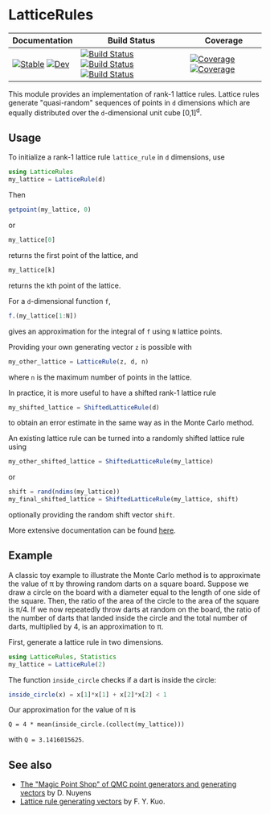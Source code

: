 # LatticeRules

| **Documentation** | **Build Status** | **Coverage** |
|-------------------|------------------|--------------|
| [![Stable](https://img.shields.io/badge/docs-stable-blue.svg)](https://PieterjanRobbe.github.io/LatticeRules.jl/stable) [![Dev](https://img.shields.io/badge/docs-dev-blue.svg)](https://PieterjanRobbe.github.io/LatticeRules.jl/dev) | [![Build Status](https://github.com/PieterjanRobbe/LatticeRules.jl/workflows/CI/badge.svg)](https://github.com/PieterjanRobbe/LatticeRules.jl/actions) [![Build Status](https://travis-ci.com/PieterjanRobbe/LatticeRules.jl.svg?branch=master)](https://travis-ci.com/PieterjanRobbe/LatticeRules.jl) [![Build Status](https://ci.appveyor.com/api/projects/status/github/PieterjanRobbe/LatticeRules.jl?svg=true)](https://ci.appveyor.com/project/PieterjanRobbe/LatticeRules-jl) | [![Coverage](https://codecov.io/gh/PieterjanRobbe/LatticeRules.jl/branch/master/graph/badge.svg)](https://codecov.io/gh/PieterjanRobbe/LatticeRules.jl) [![Coverage](https://coveralls.io/repos/github/PieterjanRobbe/LatticeRules.jl/badge.svg?branch=master)](https://coveralls.io/github/PieterjanRobbe/LatticeRules.jl?branch=master) |

This module provides an implementation of rank-1 lattice rules. Lattice rules generate "quasi-random" sequences of points in `d` dimensions which are equally distributed over the `d`-dimensional unit cube [0,1]<sup>d</sup>.

## Usage

To initialize a rank-1 lattice rule `lattice_rule` in `d` dimensions, use
```julia
using LatticeRules
my_lattice = LatticeRule(d)
``` 

Then
```julia
getpoint(my_lattice, 0)
```
or
```julia
my_lattice[0]
```
returns the first point of the lattice, and 
```julia
my_lattice[k]
```
returns the `k`th point of the lattice. 

For a `d`-dimensional function `f`,
```julia
f.(my_lattice[1:N])
```
gives an approximation for the integral of `f` using `N` lattice points.

Providing your own generating vector `z` is possible with
```julia
my_other_lattice = LatticeRule(z, d, n)
```
where `n` is the maximum number of points in the lattice.

In practice, it is more useful to have a shifted rank-1 lattice rule
```julia
my_shifted_lattice = ShiftedLatticeRule(d)
```
to obtain an error estimate in the same way as in the Monte Carlo method.

An existing lattice rule can be turned into a randomly shifted lattice rule using
```julia
my_other_shifted_lattice = ShiftedLatticeRule(my_lattice)
```
or
```julia
shift = rand(ndims(my_lattice)) 
my_final_shifted_lattice = ShiftedLatticeRule(my_lattice, shift)
```
optionally providing the random shift vector `shift`.

More extensive documentation can be found [here](https://PieterjanRobbe.github.io/LatticeRules.jl/dev).

## Example

A classic toy example to illustrate the Monte Carlo method is to approximate the value of &pi; by throwing random darts on a square board. Suppose we draw a circle on the board with a diameter equal to the length of one side of the square. Then, the ratio of the area of the circle to the area of the square is &pi;/4. If we now repeatedly throw darts at random on the board, the ratio of the number of darts that landed inside the circle and the total number of darts, multiplied by 4, is an approximation to &pi;.

First, generate a lattice rule in two dimensions.
```julia
using LatticeRules, Statistics
my_lattice = LatticeRule(2)
```

The function `inside_circle` checks if a dart is inside the circle:
```julia
inside_circle(x) = x[1]*x[1] + x[2]*x[2] < 1
```

Our approximation for the value of &pi; is
```
Q = 4 * mean(inside_circle.(collect(my_lattice)))
``` 
with `Q = 3.1416015625`.

## See also

- [The "Magic Point Shop" of QMC point generators and generating vectors](https://people.cs.kuleuven.be/~dirk.nuyens/qmc-generators/) by D. Nuyens
- [Lattice rule generating vectors](https://web.maths.unsw.edu.au/~fkuo/lattice/index.html) by F. Y. Kuo.
